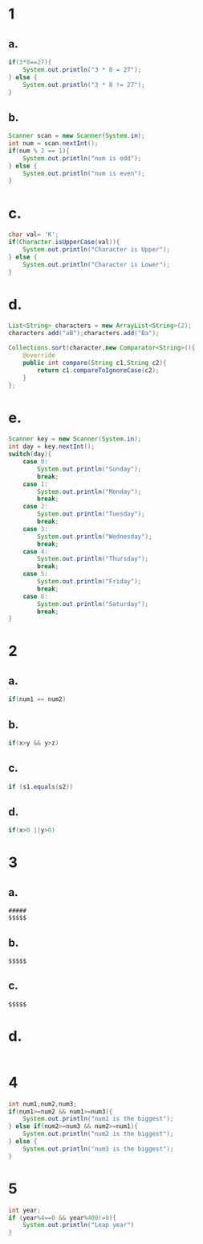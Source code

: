 # 1

## a.

~~~JAVA
if(3*8==27){
    System.out.println("3 * 8 = 27");
} else {
    System.out.println("3 * 8 != 27");
}
~~~

## b.

~~~java
Scanner scan = new Scanner(System.in);
int num = scan.nextInt();
if(num % 2 == 1){
    System.out.println("num is odd");
} else {
    System.out.println("num is even");
}
~~~

# c.

~~~java
char val= 'K';
if(Character.isUpperCase(val)){
    System.out.println("Character is Upper");
} else {
    System.out.println("Character is Lower");
}
~~~

# d.

~~~java
List<String> characters = new ArrayList<String>(2);
characters.add("aB");characters.add("Ba");

Collections.sort(character,new Comparator<String>(){
    @override
    public int compare(String c1,String c2){
        return c1.compareToIgnoreCase(c2);
    }
};

~~~

# e.

~~~java
Scanner key = new Scanner(System.in);
int day = key.nextInt();
switch(day){
    case 0:
        System.out.println("Sunday");
        break;
    case 1:
        System.out.println("Monday");
        break;
    case 2:
        System.out.println("Tuesday");
        break;
    case 3:
        System.out.println("Wednesday");
        break;
    case 4:
        System.out.println("Thursday");
        break;
    case 5:
        System.out.println("Friday");
        break;
    case 6:
        System.out.println("Saturday");
        break;
}
~~~

# 2

## a.

~~~java
if(num1 == num2)
~~~

## b.

~~~java
if(x>y && y>z)
~~~

## c.

~~~java
if (s1.equals(s2))
~~~

## d.

~~~java
if(x>0 ||y>0)
~~~

# 3

## a.

~~~
#####
$$$$$
~~~

## b.

~~~
$$$$$
~~~

## c.

~~~
$$$$$
~~~

# d.

~~~
~~~

# 4

~~~java
int num1,num2,num3;
if(num1>=num2 && num1>=num3){
    System.out.println("num1 is the biggest");
} else if(num2>=num3 && num2>=num1){
    System.out.println("num2 is the biggest");
} else {
    System.out.println("num3 is the biggest");
}
~~~

# 5

~~~java
int year;
if (year%4==0 && year%400!=0){
    System.out.println("Leap year")
}
~~~

